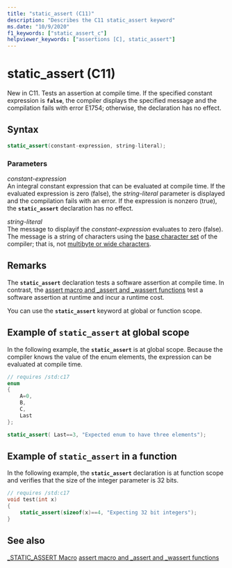 ```yaml
---
title: "static_assert (C11)"
description: "Describes the C11 static_assert keyword"
ms.date: "10/9/2020"
f1_keywords: ["static_assert_c"]
helpviewer_keywords: ["assertions [C], static_assert"]
---
```


# static_assert (C11)

New in C11. Tests an assertion at compile time. If the specified constant expression is **`false`**, the compiler displays the specified message and the compilation fails with error E1754; otherwise, the declaration has no effect.

## Syntax

```C
static_assert(constant-expression, string-literal);
```

### Parameters

*constant-expression*\
An integral constant expression that can be evaluated at compile time. If the evaluated expression is zero (false), the *string-literal* parameter is displayed and the compilation fails with an error. If the expression is nonzero (true), the **`static_assert`** declaration has no effect.

*string-literal*\
The message to displayif the *constant-expression* evaluates to zero (false). The message is a string of characters using the [base character set](../c-language/ascii-character-set.md) of the compiler; that is, not [multibyte or wide characters](../c-language/multibyte-and-wide-characters.md).

## Remarks

The **`static_assert`** declaration tests a software assertion at compile time. In contrast, the [assert macro and _assert and _wassert functions](../c-runtime-library/reference/assert-macro-assert-wassert.md) test a software assertion at runtime and incur a runtime cost.

You can use the **`static_assert`** keyword at global or function scope.

## Example of `static_assert` at global scope

In the following example, the **`static_assert`** is at global scope. Because the compiler knows the value of the enum elements, the expression can be evaluated at compile time.

```c
// requires /std:c17
enum
{
    A=0,
    B,
    C,
    Last
};

static_assert( Last==3, "Expected enum to have three elements");
```

## Example of `static_assert` in a function

In the following example, the **`static_assert`** declaration is at function scope and verifies that the size of the integer parameter is 32 bits.

```c
// requires /std:c17
void test(int x)
{
    static_assert(sizeof(x)==4, "Expecting 32 bit integers");
}
```

## See also

[_STATIC_ASSERT Macro](../c-runtime-library/reference/static-assert-macro.md) 
[assert macro and _assert and _wassert functions](../c-runtime-library/reference/assert-macro-assert-wassert.md)